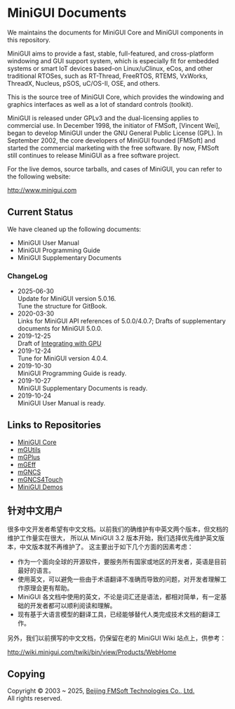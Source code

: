 # MiniGUI Documents

We maintains the documents for MiniGUI Core and MiniGUI components in this repository.

MiniGUI aims to provide a fast, stable, full-featured, and cross-platform windowing and GUI support system,
        which is especially fit for embedded systems or smart IoT devices based-on Linux/uClinux, eCos,
        and other traditional RTOSes, such as RT-Thread, FreeRTOS, RTEMS, VxWorks, ThreadX, Nucleus, pSOS, uC/OS-II, OSE, and others.

This is the source tree of MiniGUI Core, which provides the windowing and graphics interfaces as well as a lot of standard controls (toolkit).

MiniGUI is released under GPLv3 and the dual-licensing applies to commercial use.
In December 1998, the initiator of FMSoft, [Vincent Wei], began to develop MiniGUI under the GNU General Public License (GPL).
In September 2002, the core developers of MiniGUI founded [FMSoft] and started the commercial marketing with the free software.
By now, FMSoft still continues to release MiniGUI as a free software project.

For the live demos, source tarballs, and cases of MiniGUI, you can refer to the following website:

<http://www.minigui.com>

## Current Status

We have cleaned up the following documents:

- MiniGUI User Manual
- MiniGUI Programming Guide
- MiniGUI Supplementary Documents

### ChangeLog

- 2025-06-30  
  Update for MiniGUI version 5.0.16.  
  Tune the structure for GitBook.
- 2020-03-30  
  Links for MiniGUI API references of 5.0.0/4.0.7; Drafts of supplementary documents for MiniGUI 5.0.0.
- 2019-12-25  
  Draft of [Integrating with GPU](/programming-guide/MiniGUIProgGuidePart3Chapter05.md)
- 2019-12-24  
  Tune for MiniGUI version 4.0.4.
- 2019-10-30  
  MiniGUI Programming Guide is ready.
- 2019-10-27  
  MiniGUI Supplementary Documents is ready.
- 2019-10-24  
  MiniGUI User Manual is ready.

## Links to Repositories

* [MiniGUI Core](https://github.com/VincentWei/minigui)
* [mGUtils](https://github.com/VincentWei/mgutils)
* [mGPlus](https://github.com/VincentWei/mgplus)
* [mGEff](https://github.com/VincentWei/mgeff)
* [mGNCS](https://github.com/VincentWei/mgncs)
* [mGNCS4Touch](https://github.com/VincentWei/mgncs4touch)
* [MiniGUI Demos](https://github.com/VincentWei/minigui-demos)

## 针对中文用户

很多中文开发者希望有中文文档。以前我们的确维护有中英文两个版本，但文档的维护工作量实在很大，
所以从 MiniGUI 3.2 版本开始，我们选择优先维护英文版本，中文版本就不再维护了。
这主要出于如下几个方面的因素考虑：

- 作为一个面向全球的开源软件，要服务所有国家或地区的开发者，英语是目前最好的语言。
- 使用英文，可以避免一些由于术语翻译不准确而导致的问题，对开发者理解工作原理会更有帮助。
- MiniGUI 各文档中使用的英文，不论是词汇还是语法，都相对简单，有一定基础的开发者都可以顺利阅读和理解。
- 现有基于大语言模型的翻译工具，已经能够替代人类完成技术文档的翻译工作。

另外，我们以前撰写的中文文档，仍保留在老的 MiniGUI Wiki 站点上，供参考：

<http://wiki.minigui.com/twiki/bin/view/Products/WebHome>

## Copying

Copyright © 2003 \~ 2025, [Beijing FMSoft Technologies Co., Ltd.](https://www.fmsoft.cn)  
All rights reserved.

